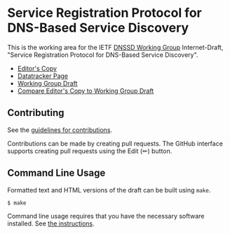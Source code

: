 # Service Registration Protocol for DNS-Based Service Discovery

This is the working area for the IETF [DNSSD Working Group](https://datatracker.ietf.org/group/dnssd/documents/) Internet-Draft, "Service Registration Protocol for DNS-Based Service Discovery".

* [Editor's Copy](https://dnssd-wg.github.io/draft-ietf-dnssd-srp/#go.draft-ietf-dnssd-srp.html)
* [Datatracker Page](https://datatracker.ietf.org/doc/draft-ietf-dnssd-srp)
* [Working Group Draft](https://datatracker.ietf.org/doc/html/draft-ietf-dnssd-srp)
* [Compare Editor's Copy to Working Group Draft](https://dnssd-wg.github.io/draft-ietf-dnssd-srp/#go.draft-ietf-dnssd-srp.diff)


## Contributing

See the
[guidelines for contributions](https://github.com/dnssd-wg/draft-ietf-dnssd-srp/blob/main/CONTRIBUTING.md).

Contributions can be made by creating pull requests.
The GitHub interface supports creating pull requests using the Edit (✏) button.


## Command Line Usage

Formatted text and HTML versions of the draft can be built using `make`.

```sh
$ make
```

Command line usage requires that you have the necessary software installed.  See
[the instructions](https://github.com/martinthomson/i-d-template/blob/main/doc/SETUP.md).

